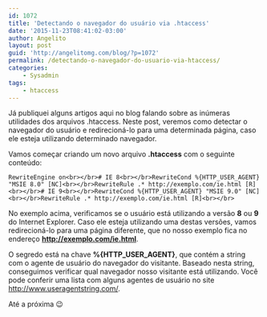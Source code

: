```yaml
---
id: 1072
title: 'Detectando o navegador do usuário via .htaccess'
date: '2015-11-23T08:41:02-03:00'
author: Angelito
layout: post
guid: 'http://angelitomg.com/blog/?p=1072'
permalink: /detectando-o-navegador-do-usuario-via-htaccess/
categories:
    - Sysadmin
tags:
    - htaccess
---
```


Já publiquei alguns artigos aqui no blog falando sobre as inúmeras utilidades dos arquivos .htaccess. Neste post, veremos como detectar o navegador do usuário e redirecioná-lo para uma determinada página, caso ele esteja utilizando determinado navegador.

Vamos começar criando um novo arquivo **.htaccess** com o seguinte conteúdo:

`RewriteEngine on<br></br># IE 8<br></br>RewriteCond %{HTTP_USER_AGENT} "MSIE 8.0" [NC]<br></br>RewriteRule .* http://exemplo.com/ie.html [R]<br></br># IE 9<br></br>RewriteCond %{HTTP_USER_AGENT} "MSIE 9.0" [NC]<br></br>RewriteRule .* http://exemplo.com/ie.html [R]<br></br>`

No exemplo acima, verificamos se o usuário está utilizando a versão **8** ou **9** do Internet Explorer. Caso ele esteja utilizando uma destas versões, vamos redirecioná-lo para uma página diferente, que no nosso exemplo fica no endereço **http://exemplo.com/ie.html**.

O segredo está na chave **%{HTTP\_USER\_AGENT}**, que contém a string com o agente de usuário do navegador do visitante. Baseado nesta string, conseguimos verificar qual navegador nosso visitante está utilizando. Você pode conferir uma lista com alguns agentes de usuário no site <http://www.useragentstring.com/>.

Até a próxima 😉